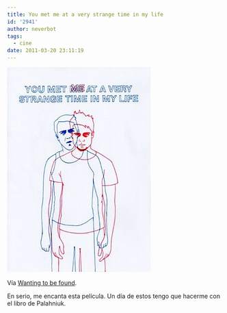 ```yaml
---
title: You met me at a very strange time in my life
id: '2941'
author: neverbot
tags:
  - cine
date: 2011-03-20 23:11:19
---
```


![201103202307.jpg](./you-met-me-at-a-very-strange-time-in-my-life/201103202307.jpg)

Vía [Wanting to be found](http://wantingtobefound.tumblr.com/post/1149238415).

En serio, me encanta esta película. Un día de estos tengo que hacerme con el libro de Palahniuk.
